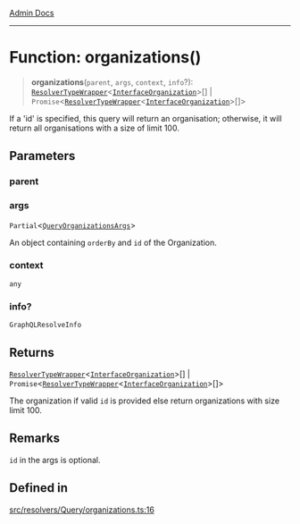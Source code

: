 [Admin Docs](/)

***

# Function: organizations()

> **organizations**(`parent`, `args`, `context`, `info`?): [`ResolverTypeWrapper`](../../../../types/generatedGraphQLTypes/type-aliases/ResolverTypeWrapper.md)\<[`InterfaceOrganization`](../../../../models/Organization/interfaces/InterfaceOrganization.md)\>[] \| `Promise`\<[`ResolverTypeWrapper`](../../../../types/generatedGraphQLTypes/type-aliases/ResolverTypeWrapper.md)\<[`InterfaceOrganization`](../../../../models/Organization/interfaces/InterfaceOrganization.md)\>[]\>

If a 'id' is specified, this query will return an organisation;
otherwise, it will return all organisations with a size of limit 100.

## Parameters

### parent

### args

`Partial`\<[`QueryOrganizationsArgs`](../../../../types/generatedGraphQLTypes/type-aliases/QueryOrganizationsArgs.md)\>

An object containing `orderBy` and `id` of the Organization.

### context

`any`

### info?

`GraphQLResolveInfo`

## Returns

[`ResolverTypeWrapper`](../../../../types/generatedGraphQLTypes/type-aliases/ResolverTypeWrapper.md)\<[`InterfaceOrganization`](../../../../models/Organization/interfaces/InterfaceOrganization.md)\>[] \| `Promise`\<[`ResolverTypeWrapper`](../../../../types/generatedGraphQLTypes/type-aliases/ResolverTypeWrapper.md)\<[`InterfaceOrganization`](../../../../models/Organization/interfaces/InterfaceOrganization.md)\>[]\>

The organization if valid `id` is provided else return organizations with size limit 100.

## Remarks

`id` in the args is optional.

## Defined in

[src/resolvers/Query/organizations.ts:16](https://github.com/Suyash878/talawa-api/blob/cfd688207611ba245c99edd8dbaccb2cdbf6a043/src/resolvers/Query/organizations.ts#L16)
